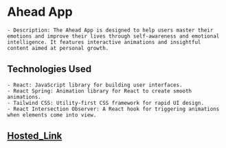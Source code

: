 # Ahead App

    - Description: The Ahead App is designed to help users master their emotions and improve their lives through self-awareness and emotional intelligence. It features interactive animations and insightful content aimed at personal growth.

## Technologies Used

    - React: JavaScript library for building user interfaces.
    - React Spring: Animation library for React to create smooth animations.
    - Tailwind CSS: Utility-first CSS framework for rapid UI design.
    - React Intersection Observer: A React hook for triggering animations when elements come into view.

## [Hosted_Link](https://ahead-app-seven.vercel.app/)
